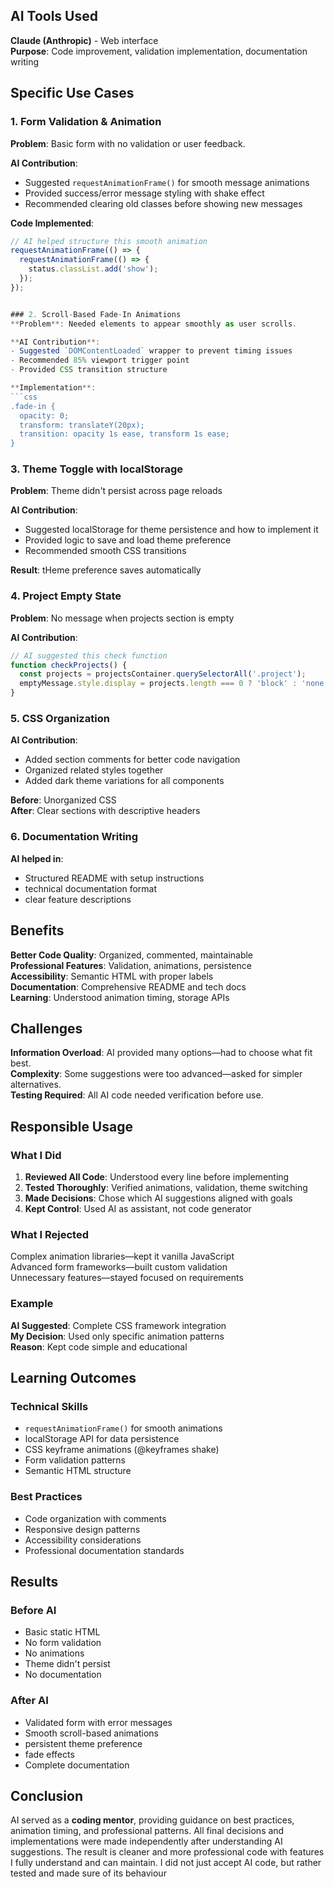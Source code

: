 ## AI Tools Used

**Claude (Anthropic)** - Web interface  
**Purpose**: Code improvement, validation implementation, documentation writing

## Specific Use Cases

### 1. Form Validation & Animation
**Problem**: Basic form with no validation or user feedback.

**AI Contribution**:
- Suggested `requestAnimationFrame()` for smooth message animations
- Provided success/error message styling with shake effect
- Recommended clearing old classes before showing new messages

**Code Implemented**:
```javascript
// AI helped structure this smooth animation
requestAnimationFrame(() => {
  requestAnimationFrame(() => {
    status.classList.add('show');
  });
});


### 2. Scroll-Based Fade-In Animations
**Problem**: Needed elements to appear smoothly as user scrolls.

**AI Contribution**:
- Suggested `DOMContentLoaded` wrapper to prevent timing issues
- Recommended 85% viewport trigger point
- Provided CSS transition structure

**Implementation**:
```css
.fade-in {
  opacity: 0;
  transform: translateY(20px);
  transition: opacity 1s ease, transform 1s ease;
}
```

### 3. Theme Toggle with localStorage
**Problem**: Theme didn't persist across page reloads

**AI Contribution**:
- Suggested localStorage for theme persistence and how to implement it
- Provided logic to save and load theme preference
- Recommended smooth CSS transitions

**Result**: tHeme preference  saves automatically

### 4. Project Empty State
**Problem**: No message when projects section is empty

**AI Contribution**:
```javascript
// AI suggested this check function
function checkProjects() {
  const projects = projectsContainer.querySelectorAll('.project');
  emptyMessage.style.display = projects.length === 0 ? 'block' : 'none';
}
```

### 5. CSS Organization
**AI Contribution**:
- Added section comments for better code navigation
- Organized related styles together
- Added dark theme variations for all components

**Before**: Unorganized CSS  
**After**: Clear sections with descriptive headers

### 6. Documentation Writing
**AI helped in**:
- Structured README with setup instructions
-  technical documentation format
-  clear feature descriptions

## Benefits

**Better Code Quality**: Organized, commented, maintainable  
**Professional Features**: Validation, animations, persistence  
**Accessibility**: Semantic HTML with proper labels  
**Documentation**: Comprehensive README and tech docs  
**Learning**: Understood animation timing, storage APIs

## Challenges

**Information Overload**: AI provided many options—had to choose what fit best.  
**Complexity**: Some suggestions were too advanced—asked for simpler alternatives.  
**Testing Required**: All AI code needed verification before use.

## Responsible Usage

### What I Did
1. **Reviewed All Code**: Understood every line before implementing
2. **Tested Thoroughly**: Verified animations, validation, theme switching
3. **Made Decisions**: Chose which AI suggestions aligned with goals
4. **Kept Control**: Used AI as assistant, not code generator

### What I Rejected
Complex animation libraries—kept it vanilla JavaScript  
Advanced form frameworks—built custom validation  
Unnecessary features—stayed focused on requirements

### Example
**AI Suggested**: Complete CSS framework integration  
**My Decision**: Used only specific animation patterns  
**Reason**: Kept code simple and educational

## Learning Outcomes

### Technical Skills
- `requestAnimationFrame()` for smooth animations
- localStorage API for data persistence
- CSS keyframe animations (@keyframes shake)
- Form validation patterns
- Semantic HTML structure

### Best Practices
- Code organization with comments
- Responsive design patterns
- Accessibility considerations
- Professional documentation standards

## Results

### Before AI
- Basic static HTML
- No form validation
- No animations
- Theme didn't persist
- No documentation

### After AI
- Validated form with error messages
- Smooth scroll-based animations
- persistent theme preference
- fade effects
- Complete documentation



## Conclusion
AI served as a **coding mentor**, providing guidance on best practices, animation timing, and professional patterns. All final decisions and implementations were made independently after understanding AI suggestions. The result is cleaner and more professional code with features I fully understand and can maintain. I did not just accept AI code, but rather tested and made sure of its behaviour

